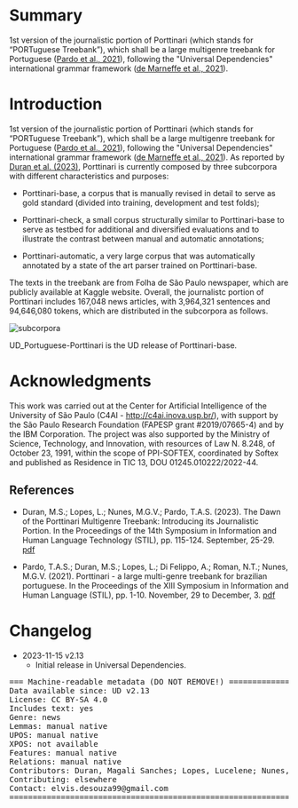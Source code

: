 # Summary

1st version of the journalistic portion of Porttinari (which stands for “PORTuguese Treebank”), which shall be a large multigenre treebank for Portuguese ([Pardo et al., 2021](https://sol.sbc.org.br/index.php/stil/article/view/17778/17612)), following the "Universal Dependencies" international grammar framework ([de Marneffe et al., 2021](https://aclanthology.org/2021.cl-2.11/)).

# Introduction

1st version of the journalistic portion of Porttinari (which stands for “PORTuguese Treebank”), which shall be a large multigenre treebank for Portuguese ([Pardo et al., 2021](https://sol.sbc.org.br/index.php/stil/article/view/17778/17612)), following the "Universal Dependencies" international grammar framework ([de Marneffe et al., 2021](https://aclanthology.org/2021.cl-2.11/)). As reported by [Duran et al. (2023)](https://sol.sbc.org.br/index.php/stil/article/view/25443/25264), Porttinari is currently composed by three subcorpora with different characteristics and purposes:

* Porttinari-base, a corpus that is manually revised in detail to serve as gold standard (divided into training, development and test folds);

* Porttinari-check, a small corpus structurally similar to Porttinari-base to serve as testbed for additional and diversified evaluations and to illustrate the contrast between manual and automatic annotations;

* Porttinari-automatic, a very large corpus that was automatically annotated by a state of the art parser trained on Porttinari-base.

The texts in the treebank are from Folha de São Paulo newspaper, which are publicly available at Kaggle website. Overall, the journalistc portion of Porttinari includes 167,048 news articles, with 3,964,321 sentences and 94,646,080 tokens, which are distributed in the subcorpora as follows.

![subcorpora](https://github.com/UniversalDependencies/UD_Portuguese-Porttinari/assets/41649292/0eb597a6-4b41-49e6-b360-3afed709ad13)

UD_Portuguese-Porttinari is the UD release of Porttinari-base.

# Acknowledgments

This work was carried out at the Center for Artificial Intelligence of the University of São Paulo (C4AI - http://c4ai.inova.usp.br/), with support by the São Paulo Research Foundation (FAPESP grant #2019/07665-4) and by the IBM Corporation. The project was also supported by the Ministry of Science, Technology, and Innovation, with resources of Law N. 8.248, of October 23, 1991, within the scope of PPI-SOFTEX, coordinated by Softex and published as Residence in TIC 13, DOU 01245.010222/2022-44.

## References

* Duran, M.S.; Lopes, L.; Nunes, M.G.V.; Pardo, T.A.S. (2023). The Dawn of the Porttinari Multigenre Treebank: Introducing its Journalistic Portion. In the Proceedings of the 14th Symposium in Information and Human Language Technology (STIL), pp. 115-124. September, 25-29. [pdf](https://sol.sbc.org.br/index.php/stil/article/view/25443/25264)

* Pardo, T.A.S.; Duran, M.S.; Lopes, L.; Di Felippo, A.; Roman, N.T.; Nunes, M.G.V. (2021). Porttinari - a large multi-genre treebank for brazilian portuguese. In the Proceedings of the XIII Symposium in Information and Human Language (STIL), pp. 1-10. November, 29 to December, 3. [pdf](https://sol.sbc.org.br/index.php/stil/article/view/17778/17612)

# Changelog

* 2023-11-15 v2.13
  * Initial release in Universal Dependencies.


<pre>
=== Machine-readable metadata (DO NOT REMOVE!) ================================
Data available since: UD v2.13
License: CC BY-SA 4.0
Includes text: yes
Genre: news
Lemmas: manual native
UPOS: manual native
XPOS: not available
Features: manual native
Relations: manual native
Contributors: Duran, Magali Sanches; Lopes, Lucelene; Nunes, Maria das Graças Volpe; Pardo, Thiago Alexandre Salgueiro
Contributing: elsewhere
Contact: elvis.desouza99@gmail.com
===============================================================================
</pre>
